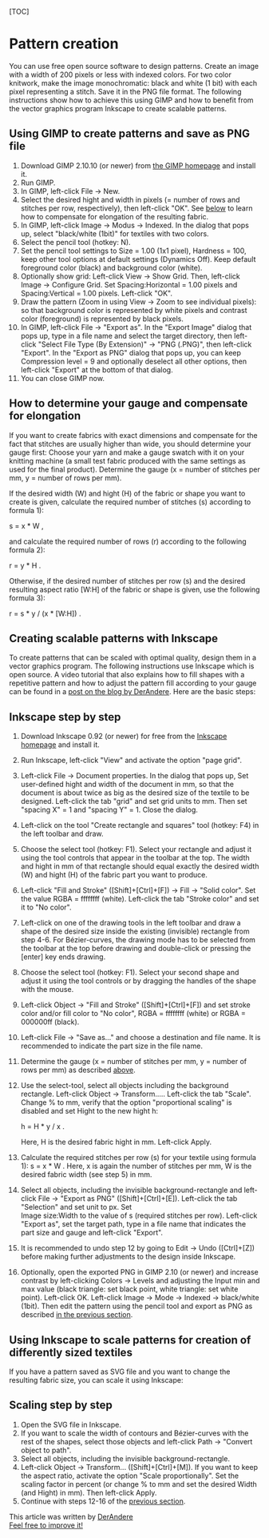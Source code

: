 [TOC]

# Pattern creation

You can use free open source software to design patterns. Create an image with a 
width of 200 pixels or less with indexed colors. For two color knitwork, 
make the image monochromatic: black and white (1 bit) with each pixel 
representing a stitch. Save it in the PNG file format. 
The following instructions show how to achieve this using GIMP and how to benefit
from the vector graphics program Inkscape to create scalable patterns. 


## Using GIMP to create patterns and save as PNG file

1. Download GIMP 2.10.10 (or newer) from [the GIMP homepage](https://www.gimp.org/downloads/) 
   and install it.
1. Run GIMP.
1. In GIMP, left-click File -> New.
1. Select the desired hight and width in pixels (= number of rows and stitches 
   per row, respectively), then left-click "OK". See [below](pattern_image_creation.md#how-to-determine-your-gauge-and-compensate-for-elongation) 
   to learn how to compensate for elongation of the resulting fabric.
1. In GIMP, left-click Image -> Modus -> Indexed. In the dialog that pops up, 
   select "black/white (1bit)" for textiles with two colors. 
1. Select the pencil tool (hotkey: N). 
1. Set the pencil tool settings to Size = 1.00 (1x1 pixel), Hardness = 100, 
   keep other tool options at default settings (Dynamics Off). Keep default 
   foreground color (black) and background color (white).
1. Optionally show grid: Left-click View -> Show Grid. Then, left-click 
   Image -> Configure Grid. Set Spacing:Horizontal = 1.00 pixels and 
   Spacing:Vertical = 1.00 pixels. Left-click "OK".    
1. Draw the pattern (Zoom in using View -> Zoom to see individual pixels):  
   so that background color is represented by white pixels and contrast color 
   (foreground) is represented by black pixels. 
1. In GIMP, left-click File -> "Export as". In the "Export Image" dialog that 
   pops up, type in a file name and select the target directory, then 
   left-click "Select File Type (By Extension)" -> "PNG (.PNG)", 
   then left-click "Export". In the "Export as PNG" dialog that pops up, you can 
   keep Compression level = 9 and optionally deselect all other options, then 
   left-click "Export" at the bottom of that dialog.
1. You can close GIMP now.


## How to determine your gauge and compensate for elongation

If you want to create fabrics with exact dimensions and compensate for the fact 
that stitches are usually higher than wide, you should determine 
your gauge first:
Choose your yarn and make a gauge swatch with it on your knitting machine (a 
small test fabric produced with the same settings as used for the final 
product). Determine the gauge (x = number of stitches per mm, y = number of rows 
per mm).

If the desired width (W) and hight (H) of the fabric or shape you want to create 
is given, calculate the required number of stitches (s) according to formula 1):

s = x * W ,

and calculate the required number of rows (r) according to the following 
formula 2):

r = y * H .

Otherwise, if the desired number of stitches per row (s) and the desired 
resulting aspect ratio [W:H] of the fabric or shape is given, use the following 
formula 3):

r = s * y / (x * [W:H]) .


## Creating scalable patterns with Inkscape

To create patterns that can be scaled with optimal quality, design them in 
a vector graphics program. The following instructions use Inkscape which is open 
source. A video tutorial that also explains how to fill shapes with a repetitive 
pattern and how to adjust the pattern fill according to your gauge can be found 
in a [post on the blog by DerAndere](https://it-by-derandere.blogspot.com/2019/04/scalable-knitting-patterns-with-open.html).
Here are the basic steps:

## Inkscape step by step

1. Download Inkscape 0.92 (or newer) for free from the [Inkscape homepage](https://inkscape.org/) 
   and install it.
1. Run Inkscape, left-click "View" and activate the option "page grid".
1. Left-click File -> Document properties. In the dialog that pops up, Set 
   user-defined hight and width of the document in mm, so that the document is 
   about twice as big as the desired size of the textile to be designed. 
   Left-click the tab "grid" and set grid units to mm. Then set "spacing X" = 1 
   and "spacing Y" = 1. Close the dialog. 
1. Left-click on the tool "Create rectangle and squares"  tool (hotkey: F4) in 
   the left toolbar and draw. 
1. Choose the select tool (hotkey: F1). Select your rectangle and adjust it 
   using the tool controls that appear in the toolbar at the top. The width 
   and hight in mm of that rectangle should equal exactly the desired width (W) 
   and hight (H) of the fabric part you want to produce.
1. Left-click "Fill and Stroke" ([Shift]+[Ctrl]+[F]) -> Fill -> "Solid color". 
   Set the value RGBA = ffffffff (white). Left-click the tab "Stroke color" and 
   set it to "No color". 
1. Left-click on one of the drawing tools in the left toolbar and draw a shape 
   of the desired size inside the existing (invisible) rectangle from step 4-6. 
   For Bézier-curves, the drawing mode has to be selected from the toolbar at 
   the top before drawing and double-click or pressing the [enter] key ends 
   drawing.
1. Choose the select tool (hotkey: F1). Select your second shape and adjust it 
   using the tool controls or by dragging the handles of the shape with the 
   mouse.
1. Left-click Object -> "Fill and Stroke" ([Shift]+[Ctrl]+[F]) and set stroke 
   color and/or fill color to "No color", RGBA = ffffffff (white) or 
   RGBA = 000000ff (black). 
1. Left-click File -> "Save as..." and choose a destination and file name. It 
   is recommended to indicate the part size in the file name. 
1. Determine the gauge (x = number of stitches per mm, 
   y = number of rows per mm) as described [above](pattern_image_creation.md#how-to-determine-your-gauge-and-compensate-for-elongation).
1. Use the select-tool, select all objects including the background rectangle.
   Left-click Object -> Transform..... Left-click the tab "Scale". 
   Change % to mm, verify that the option "proportional scaling" is disabled 
   and set Hight to the new hight h:
   
   h = H * y / x .
   
   Here, H is the desired fabric hight in mm. Left-click Apply.   
1. Calculate the required stitches per row (s) for your textile using 
   formula 1): s = x * W . 
   Here, x is again the number of stitches per mm, W is the desired fabric 
   width (see step 5) in mm. 
1. Select all objects, including the invisible background-rectangle and 
   left-click File -> "Export as PNG" ([Shift]+[Ctrl]+[E]). 
   Left-click the tab "Selection" and set unit to px. Set  
   Image size:Width to the value of s (required stitches per row). 
   Left-click "Export as", set the target path, type in a file name that 
   indicates the part size and gauge and left-click "Export". 
1. It is recommended to undo step 12 by going to Edit -> Undo ([Ctrl]+[Z]) 
   before making further adjustments to the design inside Inkscape.
1. Optionally, open the exported PNG in GIMP 2.10 (or newer) and increase 
   contrast by left-clicking Colors -> Levels and adjusting the Input min and 
   max value (black triangle: set black point, white triangle: set white 
   point). Left-click OK. Left-click Image -> Mode -> Indexed -> black/white 
   (1bit). Then edit the pattern using the pencil tool and export as PNG as 
   described [in the previous section](pattern_image_creation.md#using-gimp-to-create-patterns-and-save-as-png-file).


## Using Inkscape to scale patterns for creation of differently sized textiles 

If you have a pattern saved as SVG file and you want to change the resulting 
fabric size, you can scale it using Inkscape: 

## Scaling step by step

1. Open the SVG file in Inkscape.
1. If you want to scale the width of contours and Bézier-curves with the rest of 
   the shapes, select those objects and left-click Path -> "Convert object to 
   path".
1. Select all objects, including the invisible background-rectangle.
1. Left-click Object -> Transform... ([Shift]+[Ctrl]+[M]). If you want to keep 
   the aspect ratio, activate the option "Scale proportionally".
   Set the scaling factor in percent (or change % to mm and set the desired 
   Width (and Hight) in mm). Then left-click Apply.
1. Continue with steps 12-16 of the [previous section](pattern_image_creation.md#creating-scalable-patterns-with-inkscape).      




This article was written by [DerAndere](https://it-by-derandere.blogspot.com/p/blog-page_46.html)  
[Feel free to improve it!](https://github.com/AllYarnsAreBeautiful/ayab-manual)